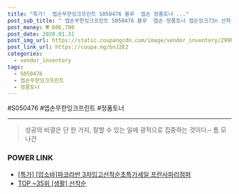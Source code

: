 ```yaml
--- 
title: "특가!  엡손무한잉크프린트 S050476 블루  엡손 정품토너 ..." 
post_sub_title: " 엡손무한잉크프린트 S050476 블루  엡손 정품토너 엡손잉크73n 선착순_ C9200N ACULASER 본상품선택 f12b_W5639E9 엡손무한잉크복합기" 
post_money: ₩ 606,700 
post_date: 2020.01.31 
post_img_url: https://static.coupangcdn.com/image/vendor_inventory/299b/eb0db4e61cd712ca01144379037e7d3a963a7409b4e1cfb5c3c35dbe22fa.jpg 
post_link_url: https://coupa.ng/bnJ2E2 
categories: 
  - vendor_inventory 
tags: 
  - S050476 
  - 엡손무한잉크프린트 
  - 정품토너 
--- 
```

  #S050476 #엡손무한잉크프린트 #정품토너 
<hr> 

> 성공의 비결은 단 한 가지, 잘할 수 있는 일에 광적으로 집중하는 것이다.–  톰 모나건 


### POWER LINK

* <a href="https://blog.naver.com/sakai111/221791242624" target="_blank">[특가] [압소바]파코라반 3차입고선착순초특가세일 프란사파리점퍼</a>
* <a href="https://blog.naver.com/an0733/221790720029" target="_blank"> TOP ~35위 [생활] 선착순</a>

